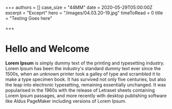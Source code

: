 +++
authors = []
case_size = "44MM"
date = 2020-05-29T05:00:00Z
excerpt = "Exceprt"
hero = "/images/04.03.20-19.jpg"
timeToRead = 0
title = "Testing Goes here"

+++
# Hello and Welcome

**Lorem Ipsum** is simply dummy text of the printing and typesetting industry. Lorem Ipsum has been the industry's standard dummy text ever since the 1500s, when an unknown printer took a galley of type and scrambled it to make a type specimen book. It has survived not only five centuries, but also the leap into electronic typesetting, remaining essentially unchanged. It was popularised in the 1960s with the release of Letraset sheets containing Lorem Ipsum passages, and more recently with desktop publishing software like Aldus PageMaker including versions of Lorem Ipsum.
